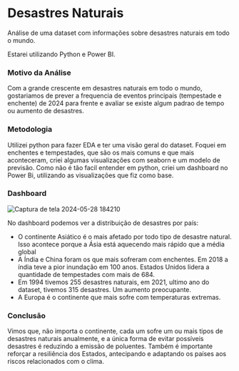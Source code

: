# Desastres Naturais

Análise de uma dataset com informações sobre desastres naturais em todo o mundo. 

Estarei utilizando Python e Power BI.

### Motivo da Análise

Com a grande crescente em desastres naturais em todo o mundo, gostariamos de prever a frequencia de eventos principais (tempestade e enchente) de 2024 para frente e avaliar se existe algum padrao de tempo ou aumento de desastres.

### Metodologia

Utilizei python para fazer EDA e ter uma visão geral do dataset. Foquei em enchentes e tempestades, que são os mais comuns e que mais aconteceram, criei algumas visualizações com seaborn e um modelo de previsão. Como não é tão facil entender em python, criei um dashboard no Power Bi, utilizando as visualizações que fiz como base.

### Dashboard

![Captura de tela 2024-05-28 184210](https://github.com/chernayavdova/catastrofes_naturais/assets/86575159/1eb4d93a-2fd1-455e-b692-855c59f63592)

No dashboard podemos ver a distribuição de desastres por país:
- O continente Asiático é o mais afetado por todo tipo de desastre natural. Isso acontece porque a Ásia está aquecendo mais rápido que a média global
- A Índia e China foram os que mais sofreram com enchentes. Em 2018 a índia teve a pior inundação em 100 anos. Estados Unidos lidera a quantidade de tempestades com mais de 684.
- Em 1994 tivemos 255 desastres naturais, em 2021, ultimo ano do dataset, tivemos 315 desastres. Um aumento preocupante.
- A Europa é o continente que mais sofre com temperaturas extremas.

### Conclusão
Vimos que, não importa o continente, cada um sofre um ou mais tipos de desastres naturais anualmente, e a única forma de evitar possíveis desastres é reduzindo a emissão de poluentes. Também é importante reforçar a resiliência dos Estados, antecipando e adaptando os países aos riscos relacionados com o clima. 
